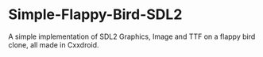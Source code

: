 # Simple-Flappy-Bird-SDL2
A simple implementation of SDL2 Graphics, Image and TTF on a flappy bird clone, all made in Cxxdroid.
